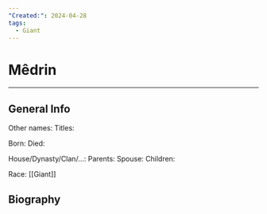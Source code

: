 ```yaml
---
"Created:": 2024-04-28
tags:
  - Giant
---
```


# Mêdrin
---

## General Info

Other names:
Titles:

Born:
Died:

House/Dynasty/Clan/...:
Parents:
Spouse:
Children:

Race: [[Giant]]



## Biography

